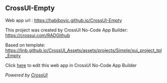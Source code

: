 ## CrossUI-Empty
Web app url : https://habibovic.github.io/CrossUI-Empty

This project was created by CrossUI No-Code App Builder: https://crossui.com/RADGithub

Based on template: https://linb.github.io/CrossUI_Assets/assets/projects/Simple/xui_project_tpl_Empty

Click [here](https://crossui.com/RADGithub/#!from=github&owner=habibovic&repo=CrossUI-Empty) to edit this web app in CrossUI No-Code App Builder

<i>Powered by [CrossUI](https://crossui.com)</i>
